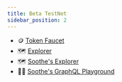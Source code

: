 ```yaml
---
title: Beta TestNet
sidebar_position: 2
---
```


- 🪙 [Token Faucet](https://faucet.beta.testnet.pokt.network/)
- 🗺️ [Explorer](https://shannon.beta.testnet.pokt.network)
- 🗺️ [Soothe's Explorer](https://shannon-beta.trustsoothe.io/)
- 👨‍💻 [Soothe's GraphQL Playground](https://shannon-beta-api.trustsoothe.io/)
